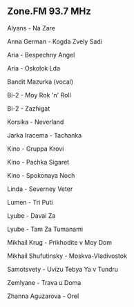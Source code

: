 ## Zone.FM 93.7 MHz

Alyans - Na Zare

Anna German - Kogda Zvely Sadi

Aria - Bespechny Angel


Aria - Oskolok Lda

Bandit Mazurka (vocal)

Bi-2 - Moy Rok 'n' Roll

Bi-2 - Zazhigat

Korsika - Neverland

Jarka Iracema - Tachanka

Kino - Gruppa Krovi

Kino - Pachka Sigaret

Kino - Spokonaya Noch

Linda - Severney Veter

Lumen - Tri Puti

Lyube - Davai Za

Lyube - Tam Za Tumanami

Mikhail Krug - Prikhodite v Moy Dom

Mikhail Shufutinsky - Moskva-Vladivostok

Samotsvety - Uvizu Tebya Ya v Tundru

Zemlyane - Trava u Doma

Zhanna Aguzarova - Orel
